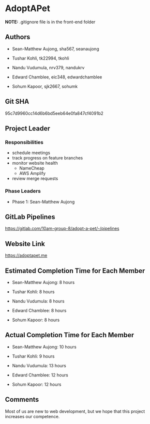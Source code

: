 # AdoptAPet

**NOTE:** .gitignore file is in the front-end folder

## Authors

* Sean-Matthew Aujong, sha567, seanaujong

* Tushar Kohli, tk22994, tkohli

* Nandu Vudumula, nrv379, nandukrv

* Edward Chamblee, eic348, edwardchamblee

* Sohum Kapoor, sjk2667, sohumk

## Git SHA

95c7d9960cc14d6b6bd5eeb64e0fa847cf4091b2

## Project Leader

### Responsibilities

* schedule meetings
* track progress on feature branches
* monitor website health
    * NameCheap
    * AWS Amplify
* review merge requests

### Phase Leaders

* Phase 1: Sean-Matthew Aujong

## GitLab Pipelines

https://gitlab.com/10am-group-8/adopt-a-pet/-/pipelines

## Website Link

https://adoptapet.me

## Estimated Completion Time for Each Member

* Sean-Matthew Aujong: 8 hours

* Tushar Kohli: 8 hours

* Nandu Vudumula: 8 hours

* Edward Chamblee: 8 hours

* Sohum Kapoor: 8 hours

## Actual Completion Time for Each Member

* Sean-Matthew Aujong: 10 hours

* Tushar Kohli: 9 hours

* Nandu Vudumula: 13 hours

* Edward Chamblee: 12 hours

* Sohum Kapoor: 12 hours

## Comments

Most of us are new to web development, but we hope that this project increases our competence.

